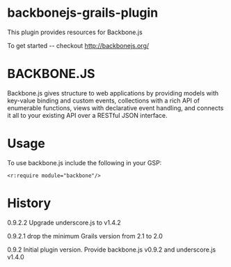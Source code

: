 backbonejs-grails-plugin
========================
This plugin provides resources for Backbone.js

To get started -- checkout http://backbonejs.org/

BACKBONE.JS
===========
Backbone.js gives structure to web applications by providing models with key-value binding and custom events,
collections with a rich API of enumerable functions, views with declarative event handling, and connects it all to your
existing API over a RESTful JSON interface.

Usage
=====

To use backbone.js include the following in your GSP:

    <r:require module="backbone"/>

History
=======

0.9.2.2     Upgrade underscore.js to v1.4.2

0.9.2.1     drop the minimum Grails version from 2.1 to 2.0

0.9.2   Initial plugin version. Provide backbone.js v0.9.2 and underscore.js v1.4.0

